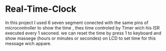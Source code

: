 # Real-Time-Clock
In this project I used 6 seven segment conected with the same pins of microcontroller to show the time , thes time controled by Timer wich his ISR executed every 1 seconed. we can reset the time by press 1 to keyboard and show massege (hours or minutes or secondes) on LCD to set time for this message wich appare.
